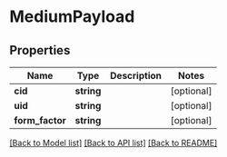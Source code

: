 # MediumPayload

## Properties
Name | Type | Description | Notes
------------ | ------------- | ------------- | -------------
**cid** | **string** |  | [optional] 
**uid** | **string** |  | [optional] 
**form_factor** | **string** |  | [optional] 

[[Back to Model list]](../README.md#documentation-for-models) [[Back to API list]](../README.md#documentation-for-api-endpoints) [[Back to README]](../README.md)


